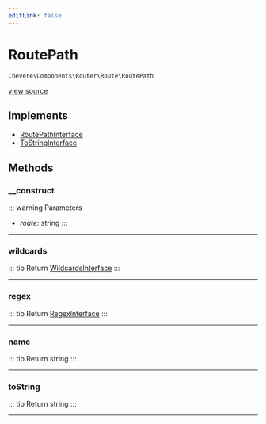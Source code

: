 ```yaml
---
editLink: false
---
```


# RoutePath

`Chevere\Components\Router\Route\RoutePath`

[view source](https://github.com/chevere/chevere/blob/main/src/Chevere/Components/Router/Route/RoutePath.php)

## Implements

- [RoutePathInterface](../../../Interfaces/Router/Route/RoutePathInterface.md)
- [ToStringInterface](../../../Interfaces/Common/ToStringInterface.md)

## Methods

### __construct

::: warning Parameters
- *route*: string
:::

---

### wildcards

::: tip Return
[WildcardsInterface](../../../Interfaces/Router/Route/WildcardsInterface.md)
:::

---

### regex

::: tip Return
[RegexInterface](../../../Interfaces/Regex/RegexInterface.md)
:::

---

### name

::: tip Return
string
:::

---

### toString

::: tip Return
string
:::

---
